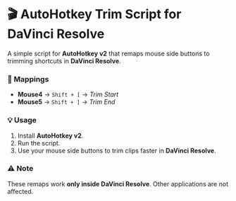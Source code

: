 # 🎬 AutoHotkey Trim Script for DaVinci Resolve

A simple script for **AutoHotkey v2** that remaps mouse side buttons to trimming shortcuts in **DaVinci Resolve**.

### 🔧 Mappings
- **Mouse4** → `Shift + [` → *Trim Start*  
- **Mouse5** → `Shift + ]` → *Trim End*  

### 💡 Usage
1. Install **AutoHotkey v2**.  
2. Run the script.  
3. Use your mouse side buttons to trim clips faster in **DaVinci Resolve**.  

### ⚠️ Note
These remaps work **only inside DaVinci Resolve**. Other applications are not affected.
